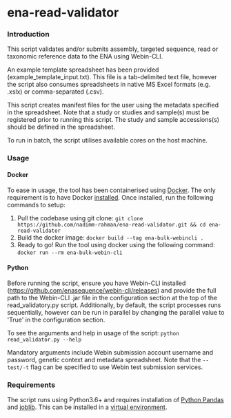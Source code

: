 # ena-read-validator
### Introduction
This script validates and/or submits assembly, targeted sequence, read or taxonomic reference data to the ENA using Webin-CLI.

An example template spreadsheet has been provided (example_template_input.txt). This file is a tab-delimited text file, however the script also consumes spreadsheets in native MS Excel formats (e.g. .xslx) or comma-separated (.csv).

This script creates manifest files for the user using the metadata specified in the spreadsheet. Note that a study or studies and sample(s) must be registered prior to running this script. The study and sample accessions(s) should be defined in the spreadsheet.

To run in batch, the script utilises available cores on the host machine.

### Usage

#### Docker
To ease in usage, the tool has been containerised using [Docker](https://www.docker.com/). The only requirement is to have Docker [installed](https://docs.docker.com/get-docker/). Once installed, run the following commands to setup:

1. Pull the codebase using git clone:
`git clone https://github.com/nadimm-rahman/ena-read-validator.git && cd ena-read-validator`
2. Build the docker image:
`docker build --tag ena-bulk-webincli .`
3. Ready to go! Run the tool using docker using the following command:
`docker run --rm ena-bulk-webin-cli`

#### Python
Before running the script, ensure you have Webin-CLI installed (https://github.com/enasequence/webin-cli/releases) and provide the full path to the Webin-CLI .jar file in the configuration section at the top of the read_validatory.py script. Additionally, by default, the script processes runs sequentially, however can be run in parallel by changing the parallel value to 'True' in the configuration section. 

To see the arguments and help in usage of the script:
`python read_validator.py --help`

Mandatory arguments include Webin submission account username and password, genetic context and metadata spreadsheet. Note that the `--test/-t` flag can be specified to use Webin test submission services.

### Requirements
The script runs using Python3.6+ and requires installation of [Python Pandas](https://pandas.pydata.org/) and [joblib](https://joblib.readthedocs.io/en/latest/). This can be installed in a [virtual environment](https://docs.python.org/3/tutorial/venv.html).
